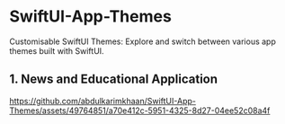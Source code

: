 # SwiftUI-App-Themes
Customisable SwiftUI Themes: Explore and switch between various app themes built with SwiftUI.

## 1. News and Educational Application


https://github.com/abdulkarimkhaan/SwiftUI-App-Themes/assets/49764851/a70e412c-5951-4325-8d27-04ee52c08a4f

